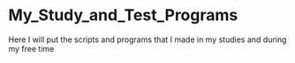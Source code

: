 # My_Study_and_Test_Programs
Here I will put the scripts and programs that I made in my studies and during my free time
